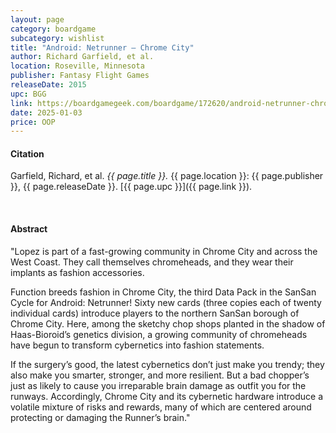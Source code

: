 ```yaml
---
layout: page
category: boardgame
subcategory: wishlist
title: "Android: Netrunner – Chrome City"
author: Richard Garfield, et al.
location: Roseville, Minnesota
publisher: Fantasy Flight Games
releaseDate: 2015
upc: BGG
link: https://boardgamegeek.com/boardgame/172620/android-netrunner-chrome-city
date: 2025-01-03
price: OOP
---
```


#### Citation

Garfield, Richard, et al. *{{ page.title }}.* {{ page.location }}: {{ page.publisher }}, {{ page.releaseDate }}. [{{ page.upc }}]({{ page.link }}).

<br>


#### Abstract

"Lopez is part of a fast-growing community in Chrome City and across the West Coast. They call themselves chromeheads, and they wear their implants as fashion accessories.

Function breeds fashion in Chrome City, the third Data Pack in the SanSan Cycle for Android: Netrunner! Sixty new cards (three copies each of twenty individual cards) introduce players to the northern SanSan borough of Chrome City. Here, among the sketchy chop shops planted in the shadow of Haas-Bioroid’s genetics division, a growing community of chromeheads have begun to transform cybernetics into fashion statements.

If the surgery’s good, the latest cybernetics don’t just make you trendy; they also make you smarter, stronger, and more resilient. But a bad chopper’s just as likely to cause you irreparable brain damage as outfit you for the runways. Accordingly, Chrome City and its cybernetic hardware introduce a volatile mixture of risks and rewards, many of which are centered around protecting or damaging the Runner’s brain."
